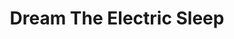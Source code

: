 ---
title: "Dream The Electric Sleep"
summary: "Rock band from Lexington, KY USA. Formed in 2009."
slug: "dream-the-electric-sleep"
image: "dream-the-electric-sleep.jpg"
apple_music_artist_url: "https://music.apple.com/gb/artist/dream-the-electric-sleep/427396008"
wikipedia_url: "none"
---